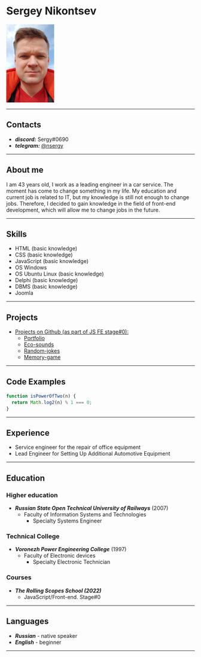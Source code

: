 # **Sergey Nikontsev**


![Avatar](user.png "Avatar")
  
---

## Contacts  

* ***discord:*** Sergy#0690
* ***telegram:*** [@nsergy](https://t.me/nsergy "Telegram")

---

## About me

I am 43 years old, I work as a leading engineer in a car service. The moment has come to change something in my life. My education and current job is related to IT, but my knowledge is still not enough to change jobs. Therefore, I decided to gain knowledge in the field of front-end development, which will allow me to change jobs in the future.

---

## Skills

* HTML (basic knowledge)
* CSS (basic knowledge)
* JavaScript (basic knowledge)
* OS Windows
* OS Ubuntu Linux (basic knowledge)
* Delphi (basic knowledge)
* DBMS (basic knowledge)
* Joomla

---

## Projects

* [Projects on Github (as part of JS FE stage#0):](https://github.com/nsergy/nsergy-JSFEPRESCHOOL/tree/gh-pages "Portfolio")
    * [Portfolio](https://nsergy.github.io/nsergy-JSFEPRESCHOOL/portfolio/ "Portfolio")
    * [Eco-sounds](https://nsergy.github.io/nsergy-JSFEPRESCHOOL/eco-sounds/ "Eco-sounds")
    * [Random-jokes](https://nsergy.github.io/nsergy-JSFEPRESCHOOL/random-jokes/ "Random-jokes")
    * [Memory-game](https://nsergy.github.io/nsergy-JSFEPRESCHOOL/memory-game/ "Memory-game")


---

## Code Examples

```javascript
function isPowerOfTwo(n) {
  return Math.log2(n) % 1 === 0;
}
```

---

## Experience

* Service engineer for the repair of office equipment
* Lead Engineer for Setting Up Additional Automotive Equipment

---

## Education

### Higher education

* ***Russian State Open Technical University of Railways*** (2007)
  * Faculty of Information Systems and Technologies
    * Specialty Systems Engineer

### Technical College

* ***Voronezh Power Engineering College*** (1997)
  * Faculty of Electronic devices
    * Specialty Electronic Technician

### Courses

* ***The Rolling Scopes School (2022)***
    *  JavaScript/Front-end. Stage#0

---

## Languages

* ***Russian*** - native speaker
* ***English*** - beginner

---